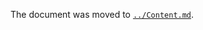 The document was moved to [`../Content.md`](https://gitlab.com/catamphetamine/social-components/tree/master/docs/Content.md).